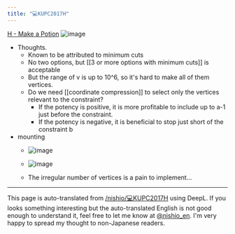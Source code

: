 ```yaml
---
title: "💻KUPC2017H"
---
```


[H - Make a Potion](https://atcoder.jp/contests/kupc2017/tasks/kupc2017_h)
![image](https://gyazo.com/f2dc4a6aa7acee93e06792643d101b59/thumb/1000)
- Thoughts.
    - Known to be attributed to minimum cuts
    - No two options, but [[3 or more options with minimum cuts]] is acceptable
    - But the range of v is up to 10^6, so it's hard to make all of them vertices.
    - Do we need [[coordinate compression]] to select only the vertices relevant to the constraint?
        - If the potency is positive, it is more profitable to include up to a-1 just before the constraint.
        - If the potency is negative, it is beneficial to stop just short of the constraint b
- mounting
    - ![image](https://gyazo.com/9691ec6d4f71c67caf7c82d036afbba4/thumb/1000)
    - ![image](https://gyazo.com/8ca69974b4a52090025c6d4f0c93111b/thumb/1000)

    - The irregular number of vertices is a pain to implement...


---
This page is auto-translated from [/nishio/💻KUPC2017H](https://scrapbox.io/nishio/💻KUPC2017H) using DeepL. If you looks something interesting but the auto-translated English is not good enough to understand it, feel free to let me know at [@nishio_en](https://twitter.com/nishio_en). I'm very happy to spread my thought to non-Japanese readers.